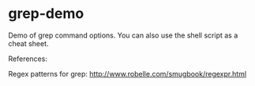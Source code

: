 # grep-demo
Demo of grep command options. You can also use the shell script as a cheat sheet.


References:

Regex patterns for grep: http://www.robelle.com/smugbook/regexpr.html
